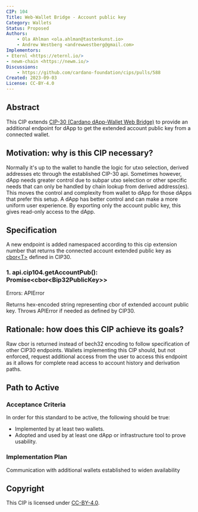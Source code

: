 ```yaml
---
CIP: 104
Title: Web-Wallet Bridge - Account public key
Category: Wallets
Status: Proposed
Authors:
    - Ola Ahlman <ola.ahlman@tastenkunst.io>
    - Andrew Westberg <andrewwestberg@gmail.com>
Implementors:
- Eternl <https://eternl.io/>
- newm-chain <https://newm.io/>
Discussions:
    - https://github.com/cardano-foundation/cips/pulls/588
Created: 2023-09-03
License: CC-BY-4.0
---
```


## Abstract
This CIP extends [CIP-30 (Cardano dApp-Wallet Web Bridge)](https://cips.cardano.org/cips/cip30/) to provide an additional endpoint for dApp to get the extended account public key from a connected wallet.

## Motivation: why is this CIP necessary?
Normally it's up to the wallet to handle the logic for utxo selection, derived addresses etc through the established CIP-30 api. Sometimes however, dApp needs greater control due to subpar utxo selection or other specific needs that can only be handled by chain lookup from derived address(es). This moves the control and complexity from wallet to dApp for those dApps that prefer this setup. A dApp has better control and can make a more uniform user experience. By exporting only the account public key, this gives read-only access to the dApp.

## Specification
A new endpoint is added namespaced according to this cip extension number that returns the connected account extended public key as [cbor\<T>](https://cips.cardano.org/cips/cip30/#cbort) defined in CIP30.

### 1. api.cip104.getAccountPub(): Promise\<cbor\<Bip32PublicKey>>

Errors: APIError

Returns hex-encoded string representing cbor of extended account public key. Throws APIError if needed as defined by CIP30.

## Rationale: how does this CIP achieve its goals?
Raw cbor is returned instead of bech32 encoding to follow specification of other CIP30 endpoints. Wallets implementing this CIP should, but not enforced, request additional access from the user to access this endpoint as it allows for complete read access to account history and derivation paths. 

## Path to Active

### Acceptance Criteria
In order for this standard to be active, the following should be true:
 - Implemented by at least two wallets.
 - Adopted and used by at least one dApp or infrastructure tool to prove usability.

### Implementation Plan
Communication with additional wallets established to widen availability

## Copyright
This CIP is licensed under [CC-BY-4.0](https://creativecommons.org/licenses/by/4.0/legalcode).

